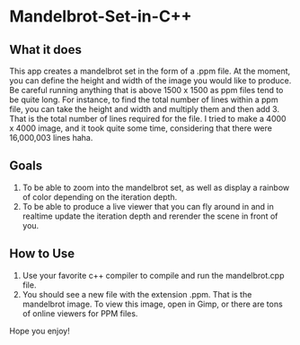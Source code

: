 # Mandelbrot-Set-in-C++

## What it does
This app creates a mandelbrot set in the form of a .ppm file. At the moment, you can define the height and width of the image you would like to produce. Be careful
running anything that is above 1500 x 1500 as ppm files tend to be quite long. For instance, to find the total number of lines within a ppm file, you can take the height and width and multiply
them and then add 3. That is the total number of lines required for the file. I tried to make a 4000 x 4000 image, and it took quite some time, considering that there were 
16,000,003 lines haha. 

## Goals
1. To be able to zoom into the mandelbrot set, as well as display a rainbow of color depending on the iteration depth.
2. To be able to produce a live viewer that you can fly around in and in realtime update the iteration depth and rerender the scene in front of you.

## How to Use
1. Use your favorite c++ compiler to compile and run the mandelbrot.cpp file.
2. You should see a new file with the extension .ppm. That is the mandelbrot image. To view this image, open in Gimp, or there are tons of online viewers for PPM files. 


Hope you enjoy!
